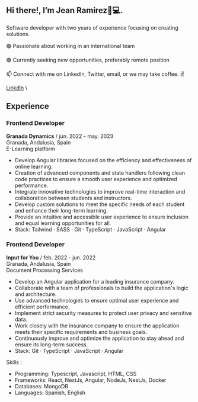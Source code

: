 ## Hi there!, I’m Jean Ramirez👋💻. 

Software developer with two years of experience focusing on creating solutions.

🟢 Passionate about working in an international team

🟢 Currently seeking new opportunities, preferably remote position

📫 Connect with me on LinkedIn, Twitter, email, or we may take coffee. ✌

[Linkdln](https://www.linkedin.com/in/jean-ram) \

## Experience

### Frontend Developer
**Granada Dynamics** / jun. 2022 - may. 2023 \
Granada, Andalusia, Spain \
E-Learning platform 

- Develop Angular libraries focused on the efficiency and effectiveness of online learning.
- Creation of advanced components and state handlers following clean code practices to ensure a smooth user experience and optimized performance.
- Integrate innovative technologies to improve real-time interaction and collaboration between students and instructors.
- Develop custom solutions to meet the specific needs of each student and enhance their long-term learning.
- Provide an intuitive and accessible user experience to ensure inclusion and equal learning opportunities for all.
- Stack: Tailwind · SASS · Git · TypeScript · JavaScript · Angular


### Frontend Developer
**Input for You** / feb. 2022 - jun. 2022 \
Granada, Andalusia, Spain \
Document Processing Services 

- Develop an Angular application for a leading insurance company.
- Collaborate with a team of professionals to build the application's logic and architecture.
- Use advanced technologies to ensure optimal user experience and efficient performance.
- Implement strict security measures to protect user privacy and sensitive data.
- Work closely with the insurance company to ensure the application meets their specific requirements and business goals.
- Continuously improve and optimize the application to stay ahead and ensure its long-term success.
- Stack: Git · TypeScript · JavaScript · Angular


Skills :
- Programming: Typescript, Javascript, HTML, CSS
- Frameworks: React, NextJs, Angular, NodeJs, NestJs, Docker
- Databases: MongoDB
- Languages: Spanish, English
